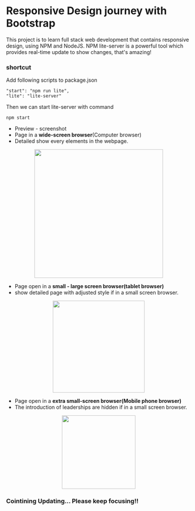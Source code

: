 #  Responsive Design journey with Bootstrap
This project is to learn full stack web development that contains responsive design, using NPM and NodeJS. NPM lite-server
is a powerful tool which provides real-time update to show changes, that's amazing!
### shortcut
Add following scripts to package.json
```
"start": "npm run lite",
"lite": "lite-server"
```
Then we can start lite-server with command
```
npm start
```
- Preview - screenshot
- Page in a **wide-screen browser**(Computer browser)
- Detailed show every elements in the webpage.

<p align="center">
  <img src="https://drive.google.com/uc?export=download&id=1JVD4zMryU-RjZKMXsz7Xrqb3aXSPc_Bf" width="350"/>
</p>

- Page open in a **small - large screen browser(tablet browser)**
- show detailed page with adjusted style if in a small screen browser. 

<p align="center">
  <img src="https://drive.google.com/uc?export=download&id=1Er5ZZiltTIFFHj2lofUry0R1tPop5b6r" width="250"/>
</p>

- Page open in a **extra small-screen browser(Mobile phone browser)**
- The introduction of leaderships are hidden if in a small screen browser. 

<p align="center">
  <img src="https://drive.google.com/uc?export=download&id=0B7q_2EZFLAtqb2ZkR0ZQTmltSTQ" width="200"/>
</p>

### Cointining Updating... Please keep focusing!!
